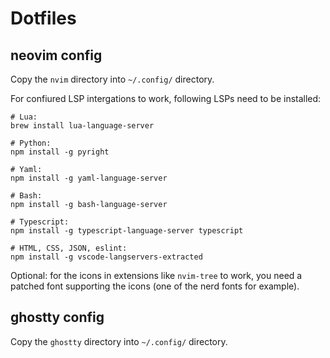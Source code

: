 # Dotfiles

## neovim config

Copy the `nvim` directory into `~/.config/` directory.

For confiured LSP intergations to work, following LSPs need to be installed:
```shell
# Lua:
brew install lua-language-server

# Python:
npm install -g pyright

# Yaml:
npm install -g yaml-language-server

# Bash:
npm install -g bash-language-server

# Typescript:
npm install -g typescript-language-server typescript

# HTML, CSS, JSON, eslint:
npm install -g vscode-langservers-extracted
```

Optional: for the icons in extensions like `nvim-tree` to work, you need a patched font supporting the icons (one of the nerd fonts for example).

## ghostty config

Copy the `ghostty` directory into `~/.config/` directory.


